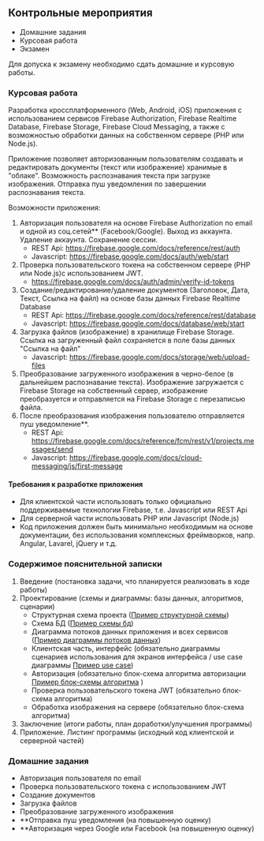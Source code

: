 ## Контрольные мероприятия
- Домашние задания
- Курсовая работа
- Экзамен

Для допуска к экзамену необходимо сдать домашние и курсовую работы.

### Курсовая работа
Разработка кроссплатформенного (Web, Android, iOS) приложения с использованием сервисов Firebase Authorization, Firebase Realtime Database, Firebase Storage, Firebase Cloud Messaging, а также с возможностью обработки данных на собственном сервере (PHP или Node.js).

Приложение позволяет авторизованным пользователям создавать и редактировать документы (текст или изображение) хранимые в "облаке". Возможность распознавания текста при загрузке изображения. Отправка пуш уведомления по завершении распознавания текста.

Возможности приложения:
 1. Авторизация пользователя на основе Firebase Authorization по email и одной из соц.сетей** (Facebook/Google). Выход из аккаунта. Удаление аккаунта. Сохранение сессии.
    - REST Api: https://firebase.google.com/docs/reference/rest/auth
    - Javascript: https://firebase.google.com/docs/auth/web/start 
 2. Проверка пользовательского токена на собственном сервере (PHP или Node.js)с использованием JWT.
    - https://firebase.google.com/docs/auth/admin/verify-id-tokens
 3. Создание/редактирование/удаление документов (Заголовок, Дата, Текст, Ссылка на файл) на основе базы данных Firebase Realtime Database
    - REST Api: https://firebase.google.com/docs/reference/rest/database
    - Javascript: https://firebase.google.com/docs/database/web/start
 4. Загрузка файлов (изображение) в хранилище Firebase Storage. Ссылка на загруженный файл сохраняется в поле базы данных "Ссылка на файл"
    - Javascript: https://firebase.google.com/docs/storage/web/upload-files
 5. Преобразование загруженного изображения в черно-белое (в дальнейшем распознавание текста). Изображение загружается с Firebase Storage на собственный сервер, изображение преобразуется и отправляется на Firebase Storage с перезаписью файла.
 6. После преобразования изображения пользователю отправляется пуш уведомление**.
    - REST Api: https://firebase.google.com/docs/reference/fcm/rest/v1/projects.messages/send
    - Javascript: https://firebase.google.com/docs/cloud-messaging/js/first-message
 
#### Требования к разработке приложения
- Для клиентской части использовать только официально поддерживаемые технологии Firebase, т.е. Javascript или REST Api
- Для серверной части использовать PHP или Javascript (Node.js)
- Код приложения должен быть минимально необходимым на основе документации, без использования комплексных фреймворков, напр. Angular, Lavarel, jQuery и т.д.

### Содержимое пояснительной записки
1. Введение (постановка задачи, что планируется реализовать в ходе работы)
2. Проектирование (схемы и диаграммы: базы данных, алгоритмов, сценарии)
    - Структурная схема проекта ([Пример структурной схемы](https://cf.ppt-online.org/files/slide/n/nMEDX7thIaVuBJkq0TlcesL6riKfbx1H45QWdw/slide-5.jpg)) 
    - Схема БД ([Пример схемы бд](https://i.stack.imgur.com/0pguo.png))
    - Диаграмма потоков данных приложения и всех сервисов ([Пример диаграммы потоков данных](https://studfile.net/preview/5920061/page:3/))
    - Клиентская часть, интерфейс (обязательно диаграммы сценариев использования для экранов интерфейса / use case диаграммы [Пример use case](https://pro-prof.com/archives/2594)) 
    - Авторизация (обязательно блок-схема алгоритма авторизации [Пример блок-схемы алгоритма](https://oaipbfek.wordpress.com/%D1%81%D0%BE%D1%81%D1%82%D0%B0%D0%B2%D0%BB%D0%B5%D0%BD%D0%B8%D0%B5-%D0%B1%D0%BB%D0%BE%D0%BA-%D1%81%D1%85%D0%B5%D0%BC-%D0%B0%D0%BB%D0%B3%D0%BE%D1%80%D0%B8%D1%82%D0%BC%D0%BE%D0%B2/) )
    - Проверка пользовательского токена JWT  (обязательно блок-схема алгоритма)
    - Обработка изображения на сервере  (обязательно блок-схема алгоритма)
3. Заключение (итоги работы, план доработки/улучшения программы)
4. Приложение. Листинг программы (исходный код клиентской и серверной частей)

### Домашние задания
- Авторизация пользователя по email
- Проверка пользовательского токена с использованием JWT
- Создание документов
- Загрузка файлов
- Преобразование загруженного изображения
- **Отправка пуш уведомления (на повышенную оценку)
- **Авторизация через Google или Facebook (на повышенную оценку)
